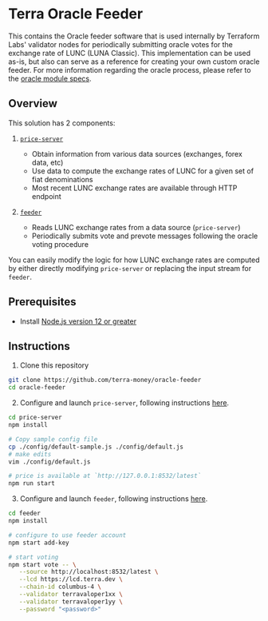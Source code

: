 # Terra Oracle Feeder

This contains the Oracle feeder software that is used internally by Terraform Labs' validator nodes for periodically submitting oracle votes for the exchange rate of LUNC (LUNA Classic). This implementation can be used as-is, but also can serve as a reference for creating your own custom oracle feeder. For more information regarding the oracle process, please refer to the [oracle module specs](https://docs.terra.money/dev/spec-oracle).

## Overview

This solution has 2 components:

1. [`price-server`](price-server/)

   - Obtain information from various data sources (exchanges, forex data, etc)
   - Use data to compute the exchange rates of LUNC for a given set of fiat denominations
   - Most recent LUNC exchange rates are available through HTTP endpoint

2. [`feeder`](feeder/)

   - Reads LUNC exchange rates from a data source (`price-server`)
   - Periodically submits vote and prevote messages following the oracle voting procedure

You can easily modify the logic for how LUNC exchange rates are computed by either directly modifying `price-server` or replacing the input stream for `feeder`.

## Prerequisites

- Install [Node.js version 12 or greater](https://nodejs.org/)

## Instructions

1. Clone this repository

```sh
git clone https://github.com/terra-money/oracle-feeder
cd oracle-feeder
```

2. Configure and launch `price-server`, following instructions [here](price-server/).

```sh
cd price-server
npm install

# Copy sample config file
cp ./config/default-sample.js ./config/default.js
# make edits
vim ./config/default.js

# price is available at `http://127.0.0.1:8532/latest`
npm run start
```

3. Configure and launch `feeder`, following instructions [here](feeder/).

```sh
cd feeder
npm install

# configure to use feeder account
npm start add-key

# start voting
npm start vote -- \
   --source http://localhost:8532/latest \
   --lcd https://lcd.terra.dev \
   --chain-id columbus-4 \
   --validator terravaloper1xx \
   --validator terravaloper1yy \
   --password "<password>"
```
